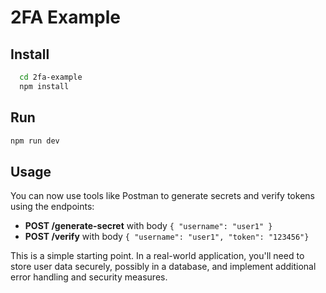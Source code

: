 # 2FA Example

## Install
```sh
  cd 2fa-example
  npm install
```

## Run

```sh
npm run dev
```

## Usage

You can now use tools like Postman to generate secrets and verify tokens using the endpoints:

- **POST /generate-secret** with body `{ "username": "user1" }`
- **POST /verify** with body `{ "username": "user1", "token": "123456"}`

This is a simple starting point. In a real-world application, you'll need to store user data securely, possibly in a database, and implement additional error handling and security measures.
